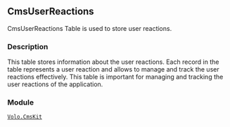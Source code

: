 ## CmsUserReactions

CmsUserReactions Table is used to store user reactions.

### Description

This table stores information about the user reactions. Each record in the table represents a user reaction and allows to manage and track the user reactions effectively. This table is important for managing and tracking the user reactions of the application.

### Module

[`Volo.CmsKit`](../../Cms-Kit/Reactions.md)